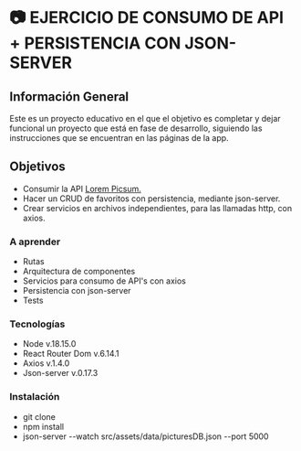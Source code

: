 # :camera: EJERCICIO DE CONSUMO DE API + PERSISTENCIA CON JSON-SERVER 

## Información General

Este es un proyecto educativo en el que el objetivo es completar y dejar funcional un proyecto que está en fase de desarrollo, siguiendo las instrucciones que se encuentran en las páginas de la app.

## Objetivos

- Consumir la API <a href="https://picsum.photos/" target="_blank" rel="noopener noreferrer">Lorem Picsum.</a>
- Hacer un CRUD de favoritos con persistencia, mediante json-server.
- Crear servicios en archivos independientes, para las llamadas http, con axios.

### A aprender

- Rutas
- Arquitectura de componentes
- Servicios para consumo de API's con axios
- Persistencia con json-server
- Tests

### Tecnologías

- Node v.18.15.0
- React Router Dom v.6.14.1
- Axios v.1.4.0
- Json-server v.0.17.3

### Instalación

- git clone <repository>
- npm install
- json-server --watch src/assets/data/picturesDB.json --port 5000


